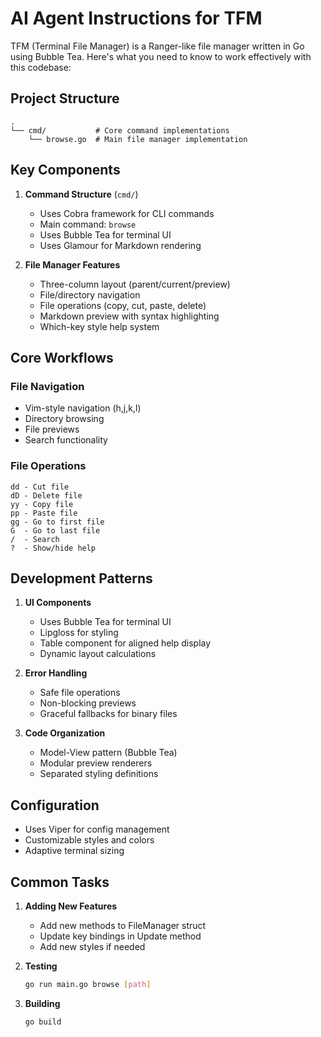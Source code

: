# AI Agent Instructions for TFM

TFM (Terminal File Manager) is a Ranger-like file manager written in Go using Bubble Tea. Here's what you need to know to work effectively with this codebase:

## Project Structure

```
.
└── cmd/           # Core command implementations
    └── browse.go  # Main file manager implementation
```

## Key Components

1. **Command Structure** (`cmd/`)
   - Uses Cobra framework for CLI commands
   - Main command: `browse`
   - Uses Bubble Tea for terminal UI
   - Uses Glamour for Markdown rendering

2. **File Manager Features**
   - Three-column layout (parent/current/preview)
   - File/directory navigation
   - File operations (copy, cut, paste, delete)
   - Markdown preview with syntax highlighting
   - Which-key style help system

## Core Workflows

### File Navigation
- Vim-style navigation (h,j,k,l)
- Directory browsing
- File previews
- Search functionality

### File Operations
```
dd - Cut file
dD - Delete file
yy - Copy file
pp - Paste file
gg - Go to first file
G  - Go to last file
/  - Search
?  - Show/hide help
```

## Development Patterns

1. **UI Components**
   - Uses Bubble Tea for terminal UI
   - Lipgloss for styling
   - Table component for aligned help display
   - Dynamic layout calculations

2. **Error Handling**
   - Safe file operations
   - Non-blocking previews
   - Graceful fallbacks for binary files

3. **Code Organization**
   - Model-View pattern (Bubble Tea)
   - Modular preview renderers
   - Separated styling definitions

## Configuration

- Uses Viper for config management
- Customizable styles and colors
- Adaptive terminal sizing

## Common Tasks

1. **Adding New Features**
   - Add new methods to FileManager struct
   - Update key bindings in Update method
   - Add new styles if needed

2. **Testing**
   ```bash
   go run main.go browse [path]
   ```

3. **Building**
   ```bash
   go build
   ```
